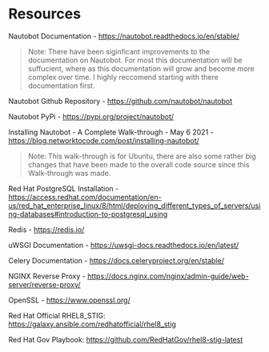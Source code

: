 # Resources

Nautobot Documentation - <https://nautobot.readthedocs.io/en/stable/>
>Note: There have been siginficant improvements to the documentation on Nautobot. For most this documentation will be suffucient, where as this documentation will grow and become more complex over time. I highly reccomend starting with there documentation first.

Nautobot Github Repository - <https://github.com/nautobot/nautobot>

Nautobot PyPi - <https://pypi.org/project/nautobot/>

Installing Nautobot - A Complete Walk-through - May 6 2021 - <https://blog.networktocode.com/post/installing-nautobot/>
>Note: This walk-through is for Ubuntu, there are also some rather big changes that have been made to the overall code source since this Walk-through was made.

Red Hat PostgreSQL Installation - <https://access.redhat.com/documentation/en-us/red_hat_enterprise_linux/8/html/deploying_different_types_of_servers/using-databases#introduction-to-postgresql_using>

Redis - <https://redis.io/>

uWSGI Documentation - <https://uwsgi-docs.readthedocs.io/en/latest/>

Celery Documentation - <https://docs.celeryproject.org/en/stable/>

NGINX Reverse Proxy - <https://docs.nginx.com/nginx/admin-guide/web-server/reverse-proxy/>

OpenSSL - <https://www.openssl.org/>

Red Hat Official RHEL8_STIG: <https://galaxy.ansible.com/redhatofficial/rhel8_stig>

Red Hat Gov Playbook: <https://github.com/RedHatGov/rhel8-stig-latest>
